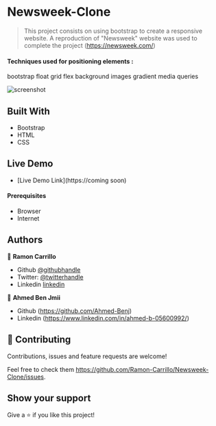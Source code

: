 # Newsweek-Clone

> This project consists on using bootstrap to create a responsive website.
> A reproduction of "Newsweek" website was used to complete the project (https://newsweek.com/)

#### Techniques used for positioning elements :

bootstrap
float
grid
flex
background images
gradient
media queries

![screenshot](./comingsoon)

## Built With

- Bootstrap
- HTML
- CSS

## Live Demo

- [Live Demo Link](https://coming soon)

#### Prerequisites

- Browser
- Internet

## Authors

👤 **Ramon Carrillo**

- Github [@githubhandle](https://github.com/Ramon-Carrillo)
- Twitter: [@twitterhandle](https://twitter.com/ramon_de_NL)
- Linkedin [linkedin](https://www.linkedin.com/in/ramon-carrillo-54525a1ab/)

👤 **Ahmed Ben Jmii**

- Github (https://github.com/Ahmed-Benj)
- Linkedin (https://www.linkedin.com/in/ahmed-b-05600992/)

## 🤝 Contributing

Contributions, issues and feature requests are welcome!

Feel free to check them https://github.com/Ramon-Carrillo/Newsweek-Clone/issues.

## Show your support

Give a ⭐️ if you like this project!
